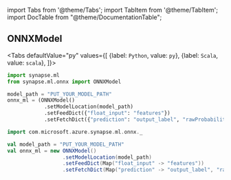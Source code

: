 import Tabs from '@theme/Tabs';
import TabItem from '@theme/TabItem';
import DocTable from "@theme/DocumentationTable";

<!-- 
```python
import pyspark
import os
spark = (pyspark.sql.SparkSession.builder.appName("MyApp")
        .config("spark.jars.packages", "com.microsoft.azure:synapseml:0.9.0")
        .config("spark.jars.repositories", "https://mmlspark.azureedge.net/maven")
        .getOrCreate())
``` 
-->

## ONNXModel

<Tabs
defaultValue="py"
values={[
{label: `Python`, value: `py`},
{label: `Scala`, value: `scala`},
]}>
<TabItem value="py">

```py
import synapse.ml
from synapse.ml.onnx import ONNXModel

model_path = "PUT_YOUR_MODEL_PATH"
onnx_ml = (ONNXModel()
            .setModelLocation(model_path)
            .setFeedDict({"float_input": "features"})
            .setFetchDict({"prediction": "output_label", "rawProbability": "output_probability"})
```

</TabItem>
<TabItem value="scala">

```scala
import com.microsoft.azure.synapse.ml.onnx._

val model_path = "PUT_YOUR_MODEL_PATH"
val onnx_ml = new ONNXModel()
                  .setModelLocation(model_path)
                  .setFeedDict(Map("float_input" -> "features"))
                  .setFetchDict(Map("prediction" -> "output_label", "rawProbability" -> "output_probability"))
```

</TabItem>
</Tabs>

<DocTable className="ONNXModel"
py="mmlspark.onnx.html#module-mmlspark.onnx.ONNXModel"
scala="com/microsoft/ml/spark/onnx/ONNXModel.html"
sourceLink="https://github.com/microsoft/SynapseML/blob/master/deep-learning/src/main/com/microsoft/azure/synapse/ml/onnx/ONNXModel.scala" />

